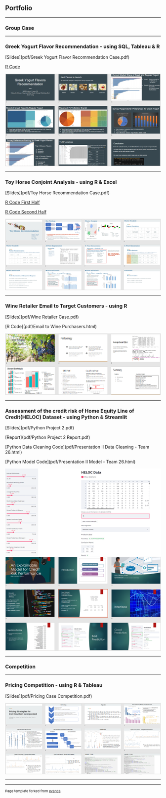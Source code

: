 ## Portfolio

---

### Group Case

---

### Greek Yogurt Flavor Recommendation - using SQL, Tableau & R

[Slides](pdf/Greek Yogurt Flavor Recommendation Case.pdf)

[R Code](pdf/Greek-Yogurt-Case-Code.html)

<img src="images/yogurt case.png"> 


---

### Toy Horse Conjoint Analysis - using R & Excel

[Slides](pdf/Toy Horse Recommendation Case.pdf)

[R Code First Half](pdf/Toy-Horse-Case-Code1.html)

[R Code Second Half](pdf/Toy-Horse-Case-Code2.html)

<img src="images/toy horse case.png">


---

### Wine Retailer Email to Target Customers - using R 

[Slides](pdf/Wine Retailer Case.pdf)

[R Code](pdf/Email to Wine Purchasers.html)

<img src="images/Wine Retailer Case.png">


---

### Assessment of the credit risk of Home Equity Line of Credit(HELOC) Dataset - using Python & Streamlit

[Slides](pdf/Python Project 2.pdf)

[Report](pdf/Python Project 2 Report.pdf)

[Python Data Cleaning Code](pdf/Presentation II Data Cleaning - Team 26.html)

[Python Model Code](pdf/Presentation II Model - Team 26.html)

<img src="images/interface.png">
<img src="images/python project.png">


---

### Competition

---

### Pricing Competition - using R & Tableau

[Slides](pdf/Pricing Case Competition.pdf)

<img src="images/pricing competition.png">

---




---
<p style="font-size:11px">Page template forked from <a href="https://github.com/evanca/quick-portfolio">evanca</a></p>
<!-- Remove above link if you don't want to attibute -->
